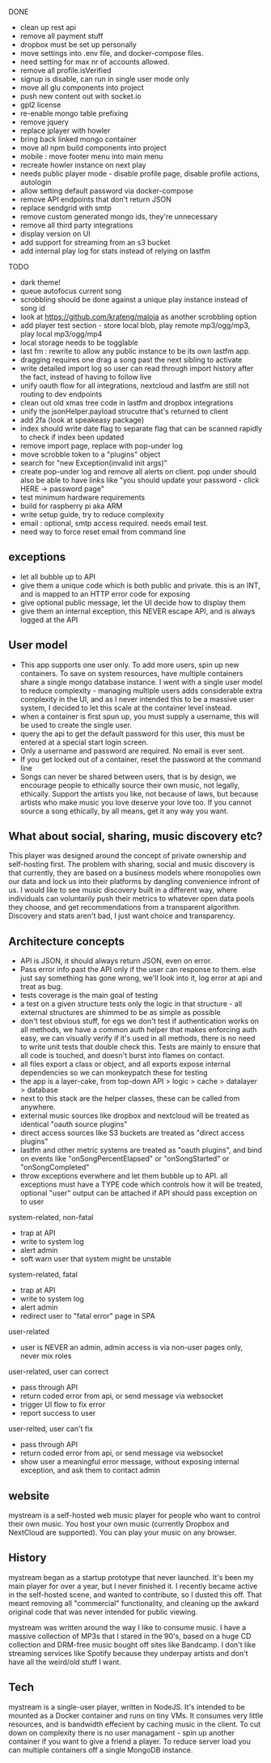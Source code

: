 DONE
- clean up rest api
- remove all payment stuff
- dropbox must be set up personally
- move settings into .env file, and docker-compose files.
- need setting for max nr of accounts allowed.
- remove all profile.isVerified
- signup is disable, can run in single user mode only
- move all glu components into project
- push new content out with socket.io
- gpl2 license
- re-enable mongo table prefixing
- remove jquery
- replace jplayer with howler
- bring back linked mongo container
- move all npm build components into project
- mobile : move footer menu into main menu
- recreate howler instance on next play
- needs public player mode - disable profile page, disable profile actions, autologin
- allow setting default password via docker-compose
- remove API endpoints that don't return JSON
- replace sendgrid with smtp
- remove custom generated mongo ids, they're unnecessary
- remove all third party integrations
- display version on UI
- add support for streaming from an s3 bucket
- add internal play log for stats instead of relying on lastfm

TODO
- dark theme!
- queue autofocus current song
- scrobbling should be done against a unique play instance instead of song id
- look at https://github.com/krateng/maloja as another scrobbling option
- add player test section - store local blob, play remote mp3/ogg/mp3, play local mp3/ogg/mp4
- local storage needs to be togglable
- last fm : rewrite to allow any public instance to be its own lastfm app.
- dragging requires one drag a song past the next sibling to activate
- write detailed import log so user can read through import history after the fact, instead of having to follow live
- unify oauth flow for all integrations, nextcloud and lastfm are still not routing to dev endpoints
- clean out old xmas tree code in lastfm and dropbox integrations
- unify the jsonHelper.payload strucutre that's returned to client
- add 2fa (look at speakeasy package)
- index should write date flag to separate flag that can be scanned rapidly to check if index been updated
- remove import page, replace with pop-under log
- move scrobble token to a "plugins" object
- search for "new Exception(invalid init args)"
- create pop-under log and remove all alerts on client. pop under should also be able to have links like "you should update your password - click HERE -> password page"
- test minimum hardware requirements
- build for raspberry pi aka ARM
- write setup guide, try to reduce complexity
- email : optional, smtp access required. needs email test.
- need way to force reset email from command line


## exceptions

- let all bubble up to API
- give them a unique code which is both public and private. this is an INT, and is mapped to an HTTP error code for exposing
- give optional public message, let the UI decide how to display them
- give them an internal exception, this NEVER escape API, and is always logged at the API

## User model

- This app supports one user only. To add more users, spin up new containers. To save on system resources, have multiple containers
share a single mongo database instance. I went with a single user model to reduce complexity - managing multiple users adds considerable extra complexity in the UI, and as I never intended this to be a massive user system, I decided to let this scale at the container level instead.
- when a container is first spun up, you must supply a username, this will be used to create the single user. 
- query the api to get the default password for this user, this must be entered at a special start login screen.
- Only a username and password are required. No email is ever sent.
- If you get locked out of a container, reset the password at the command line
- Songs can never be shared between users, that is by design, we encourage people to ethically source their own music, not legally, ethically. Support the artists you like, not because of laws, but because artists who make music you love deserve your love too. If you cannot source a song ethically, by all means, get it any way you want.

## What about social, sharing, music discovery etc?

This player was designed around the concept of private ownership and self-hosting first. The problem with sharing, social and music discovery is that currently, they are based on a business models where monopolies own our data and lock us into their platforms by dangling convenience infront of us. I would like to see music discovery built in a different way, where individuals can voluntarily push their metrics to whatever open data pools they choose, and get recommendations from a transparent algorithm. Discovery and stats aren't bad, I just want choice and transparency.


## Architecture concepts

- API is JSON, it should always return JSON, even on error.
- Pass error info past the API only if the user can response to them. else just say something has gone wrong, we'll look into it, log error at api and treat as bug.
- tests coverage is the main goal of testing
- a test on a given structure tests only the logic in that structure - all external structures are shimmed to be as simple as possible
- don't test obvious stuff, for egs we don't test if authentication works on all methods, we have a common auth helper that makes enforcing auth easy, we can visually verify if it's used in all methods, there is no need to write unit tests that double check this. Tests are mainly to ensure that all code is touched, and doesn't burst into flames on contact.
- all files export a class or object, and all exports expose internal dependencies so we can monkeypatch these for testing
- the app is a layer-cake, from top-down API > logic > cache > datalayer > database
- next to this stack are the helper classes, these can be called from anywhere.
- external music sources like dropbox and nextcloud will be treated as identical "oauth source plugins"
- direct access sources like S3 buckets are treated as "direct access plugins"
- lastfm and other metric systems are treated as "oauth plugins", and bind on events like "onSongPercentElapsed" or "onSongStarted" or "onSongCompleted"
- throw exceptions everwhere and let them bubble up to API. all exceptions must have a TYPE code which controls how it will be treated, optional "user" output can be attached if API should pass exception on to user


system-related, non-fatal
- trap at API
- write to system log
- alert admin
- soft warn user that system might be unstable

system-related, fatal
- trap at API
- write to system log
- alert admin
- redirect user to "fatal error" page in SPA

user-related
- user is NEVER an admin, admin access is via non-user pages only, never mix roles

user-related, user can correct
- pass through API
- return coded error from api, or send message via websocket
- trigger UI flow to fix error
- report success to user

user-relted, user can't fix
- pass through API
- return coded error from api, or send message via websocket
- show user a meaningful error message, without exposing internal exception, and ask them to contact admin



## website

mystream is a self-hosted web music player for people who want to control their own music. You host your own music (currently Dropbox and NextCloud are supported). You can play your music on any browser.

## History

mystream began as a startup prototype that never launched. It's been my main player for over a year, but I never finished it. I recently became active in the self-hosted scene, and wanted to contribute, so I dusted this off. That meant removing all "commercial" functionality, and cleaning up the awkard original code that was never intended for public viewing.

mystream was written around the way I like to consume music. I have a massive collection of MP3s that I stared in the 90's, based on a huge CD collection and DRM-free music bought off sites like Bandcamp. I don't like streaming services like Spotify because they underpay artists and don't have all the weird/old stuff I want.

## Tech 

mystream is a single-user player, written in NodeJS. It's intended to be mounted as a Docker container and runs on tiny VMs. It consumes very little resources, and is bandwidth effecient by caching music in the client. To cut down on complexity there is no user managament - spin up another container if you want to give a friend a player. To reduce server load you can multiple containers off a single MongoDB instance. 
